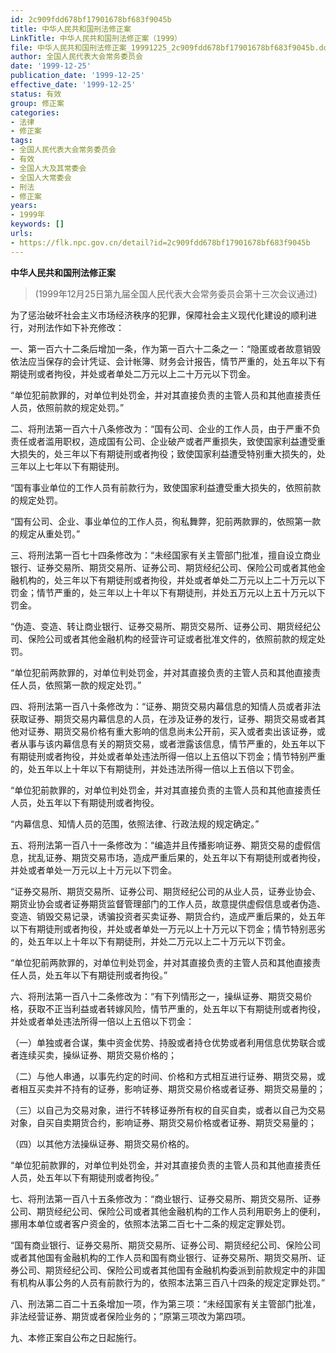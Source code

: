 ```yaml
---
id: 2c909fdd678bf17901678bf683f9045b
title: 中华人民共和国刑法修正案
LinkTitle: 中华人民共和国刑法修正案（1999）
file: 中华人民共和国刑法修正案_19991225_2c909fdd678bf17901678bf683f9045b.docx
author: 全国人民代表大会常务委员会
date: '1999-12-25'
publication_date: '1999-12-25'
effective_date: '1999-12-25'
status: 有效
group: 修正案
categories:
- 法律
- 修正案
tags:
- 全国人民代表大会常务委员会
- 有效
- 全国人大及其常委会
- 全国人大常委会
- 刑法
- 修正案
years:
- 1999年
keywords: []
urls:
- https://flk.npc.gov.cn/detail?id=2c909fdd678bf17901678bf683f9045b
---
```


**中华人民共和国刑法修正案**

> (1999年12月25日第九届全国人民代表大会常务委员会第十三次会议通过)

为了惩治破坏社会主义市场经济秩序的犯罪，保障社会主义现代化建设的顺利进行，对刑法作如下补充修改：

一、第一百六十二条后增加一条，作为第一百六十二条之一：“隐匿或者故意销毁依法应当保存的会计凭证、会计帐簿、财务会计报告，情节严重的，处五年以下有期徒刑或者拘役，并处或者单处二万元以上二十万元以下罚金。

“单位犯前款罪的，对单位判处罚金，并对其直接负责的主管人员和其他直接责任人员，依照前款的规定处罚。”

二、将刑法第一百六十八条修改为：“国有公司、企业的工作人员，由于严重不负责任或者滥用职权，造成国有公司、企业破产或者严重损失，致使国家利益遭受重大损失的，处三年以下有期徒刑或者拘役；致使国家利益遭受特别重大损失的，处三年以上七年以下有期徒刑。

“国有事业单位的工作人员有前款行为，致使国家利益遭受重大损失的，依照前款的规定处罚。

“国有公司、企业、事业单位的工作人员，徇私舞弊，犯前两款罪的，依照第一款的规定从重处罚。”

三、将刑法第一百七十四条修改为：“未经国家有关主管部门批准，擅自设立商业银行、证券交易所、期货交易所、证券公司、期货经纪公司、保险公司或者其他金融机构的，处三年以下有期徒刑或者拘役，并处或者单处二万元以上二十万元以下罚金；情节严重的，处三年以上十年以下有期徒刑，并处五万元以上五十万元以下罚金。

“伪造、变造、转让商业银行、证券交易所、期货交易所、证券公司、期货经纪公司、保险公司或者其他金融机构的经营许可证或者批准文件的，依照前款的规定处罚。

“单位犯前两款罪的，对单位判处罚金，并对其直接负责的主管人员和其他直接责任人员，依照第一款的规定处罚。”

四、将刑法第一百八十条修改为：“证券、期货交易内幕信息的知情人员或者非法获取证券、期货交易内幕信息的人员，在涉及证券的发行，证券、期货交易或者其他对证券、期货交易价格有重大影响的信息尚未公开前，买入或者卖出该证券，或者从事与该内幕信息有关的期货交易，或者泄露该信息，情节严重的，处五年以下有期徒刑或者拘役，并处或者单处违法所得一倍以上五倍以下罚金；情节特别严重的，处五年以上十年以下有期徒刑，并处违法所得一倍以上五倍以下罚金。

“单位犯前款罪的，对单位判处罚金，并对其直接负责的主管人员和其他直接责任人员，处五年以下有期徒刑或者拘役。

“内幕信息、知情人员的范围，依照法律、行政法规的规定确定。”

五、将刑法第一百八十一条修改为：“编造并且传播影响证券、期货交易的虚假信息，扰乱证券、期货交易市场，造成严重后果的，处五年以下有期徒刑或者拘役，并处或者单处一万元以上十万元以下罚金。

“证券交易所、期货交易所、证券公司、期货经纪公司的从业人员，证券业协会、期货业协会或者证券期货监督管理部门的工作人员，故意提供虚假信息或者伪造、变造、销毁交易记录，诱骗投资者买卖证券、期货合约，造成严重后果的，处五年以下有期徒刑或者拘役，并处或者单处一万元以上十万元以下罚金；情节特别恶劣的，处五年以上十年以下有期徒刑，并处二万元以上二十万元以下罚金。

“单位犯前两款罪的，对单位判处罚金，并对其直接负责的主管人员和其他直接责任人员，处五年以下有期徒刑或者拘役。”

六、将刑法第一百八十二条修改为：“有下列情形之一，操纵证券、期货交易价格，获取不正当利益或者转嫁风险，情节严重的，处五年以下有期徒刑或者拘役，并处或者单处违法所得一倍以上五倍以下罚金：

（一）单独或者合谋，集中资金优势、持股或者持仓优势或者利用信息优势联合或者连续买卖，操纵证券、期货交易价格的；

（二）与他人串通，以事先约定的时间、价格和方式相互进行证券、期货交易，或者相互买卖并不持有的证券，影响证券、期货交易价格或者证券、期货交易量的；

（三）以自己为交易对象，进行不转移证券所有权的自买自卖，或者以自己为交易对象，自买自卖期货合约，影响证券、期货交易价格或者证券、期货交易量的；

（四）以其他方法操纵证券、期货交易价格的。

“单位犯前款罪的，对单位判处罚金，并对其直接负责的主管人员和其他直接责任人员，处五年以下有期徒刑或者拘役。”

七、将刑法第一百八十五条修改为：“商业银行、证券交易所、期货交易所、证券公司、期货经纪公司、保险公司或者其他金融机构的工作人员利用职务上的便利，挪用本单位或者客户资金的，依照本法第二百七十二条的规定定罪处罚。

“国有商业银行、证券交易所、期货交易所、证券公司、期货经纪公司、保险公司或者其他国有金融机构的工作人员和国有商业银行、证券交易所、期货交易所、证券公司、期货经纪公司、保险公司或者其他国有金融机构委派到前款规定中的非国有机构从事公务的人员有前款行为的，依照本法第三百八十四条的规定定罪处罚。”

八、刑法第二百二十五条增加一项，作为第三项：“未经国家有关主管部门批准，非法经营证券、期货或者保险业务的；”原第三项改为第四项。

九、本修正案自公布之日起施行。
